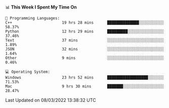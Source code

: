 
<!--START_SECTION:waka-->
📊 **This Week I Spent My Time On** 

```text
💬 Programming Languages: 
C++                      19 hrs 28 mins      ██████████████░░░░░░░░░░░   58.37% 
Python                   12 hrs 29 mins      █████████░░░░░░░░░░░░░░░░   37.46% 
Text                     37 mins             ░░░░░░░░░░░░░░░░░░░░░░░░░   1.89% 
JSON                     32 mins             ░░░░░░░░░░░░░░░░░░░░░░░░░   1.64% 
Other                    9 mins              ░░░░░░░░░░░░░░░░░░░░░░░░░   0.46%

💻 Operating System: 
Windows                  23 hrs 52 mins      ██████████████████░░░░░░░   71.53% 
Mac                      9 hrs 30 mins       ███████░░░░░░░░░░░░░░░░░░   28.47%

```


 Last Updated on 08/03/2022 13:38:32 UTC
<!--END_SECTION:waka-->
